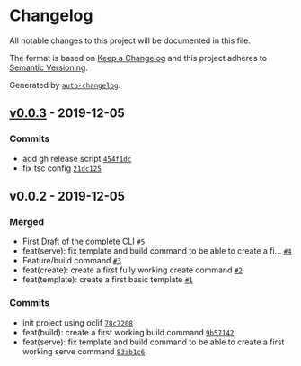 # Changelog

All notable changes to this project will be documented in this file.

The format is based on [Keep a Changelog](https://keepachangelog.com/en/1.0.0/)
and this project adheres to [Semantic Versioning](https://semver.org/spec/v2.0.0.html).

Generated by [`auto-changelog`](https://github.com/CookPete/auto-changelog).

## [v0.0.3](https://github.com/jeremyscatigna/relauncher/compare/v0.0.2...v0.0.3) - 2019-12-05

### Commits

- add gh release script [`454f1dc`](https://github.com/jeremyscatigna/relauncher/commit/454f1dc19d7b56c0b85b305cfd848499e195fb6f)
- fix tsc config [`21dc125`](https://github.com/jeremyscatigna/relauncher/commit/21dc12539c93878a8f8e41da3c853bf8f28b33fa)

## v0.0.2 - 2019-12-05

### Merged

- First Draft of the complete CLI [`#5`](https://github.com/jeremyscatigna/relauncher/pull/5)
- feat(serve): fix template and build command to be able to create a fi… [`#4`](https://github.com/jeremyscatigna/relauncher/pull/4)
- Feature/build command [`#3`](https://github.com/jeremyscatigna/relauncher/pull/3)
- feat(create): create a first fully working create command [`#2`](https://github.com/jeremyscatigna/relauncher/pull/2)
- feat(template): create a first basic template [`#1`](https://github.com/jeremyscatigna/relauncher/pull/1)

### Commits

- init project using oclif [`78c7208`](https://github.com/jeremyscatigna/relauncher/commit/78c720814894ad8ac1adf1d28adbfd441fec6c0b)
- feat(build): create a first working build command [`9b57142`](https://github.com/jeremyscatigna/relauncher/commit/9b57142b23bda46c8962b0f5d1c7cb2aaee8b1a2)
- feat(serve): fix template and build command to be able to create a first working serve command [`83ab1c6`](https://github.com/jeremyscatigna/relauncher/commit/83ab1c634aca6e674504ea2068a15cfac211d059)
